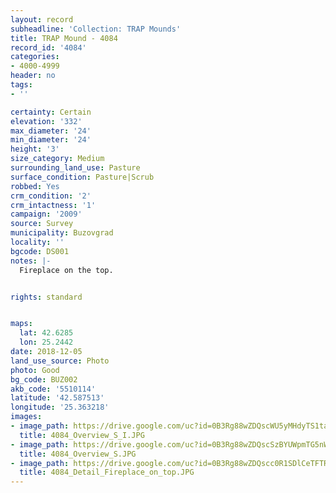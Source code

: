```yaml
---
layout: record
subheadline: 'Collection: TRAP Mounds'
title: TRAP Mound - 4084
record_id: '4084'
categories:
- 4000-4999
header: no
tags:
- ''

certainty: Certain
elevation: '332'
max_diameter: '24'
min_diameter: '24'
height: '3'
size_category: Medium
surrounding_land_use: Pasture
surface_condition: Pasture|Scrub
robbed: Yes
crm_condition: '2'
crm_intactness: '1'
campaign: '2009'
source: Survey
municipality: Buzovgrad
locality: ''
bgcode: DS001
notes: |-
  Fireplace on the top.


rights: standard


maps:
  lat: 42.6285
  lon: 25.2442
date: 2018-12-05
land_use_source: Photo
photo: Good
bg_code: BUZ002
akb_code: '5510114'
latitude: '42.587513'
longitude: '25.363218'
images:
- image_path: https://drive.google.com/uc?id=0B3Rg88wZDQscWU5yMHdyTS1ta1E
  title: 4084_Overview_S_I.JPG
- image_path: https://drive.google.com/uc?id=0B3Rg88wZDQscSzBYUWpmTG5nWlE
  title: 4084_Overview_S.JPG
- image_path: https://drive.google.com/uc?id=0B3Rg88wZDQscc0R1SDlCeTFTR0U
  title: 4084_Detail_Fireplace_on_top.JPG
---
```

